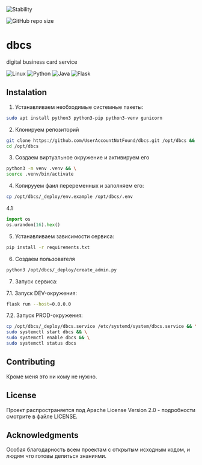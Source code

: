 ![Stability](https://img.shields.io/badge/stability-work_in_progress-lightgrey?style=flat&color=ffff00)

![GitHub repo size](https://img.shields.io/github/repo-size/UserAccountNotFound/dbcs?style=flat)

# dbcs
digital business card service

![Linux](https://img.shields.io/badge/-Linux-6C6694.svg?logo=linux&style=flat)
![Python](https://img.shields.io/badge/-Python-F9DC3E.svg?logo=Python&style=flat)
![Java](https://img.shields.io/badge/Java-007396.svg?logo=Java&style=flat)
![Flask](https://img.shields.io/badge/Flask-%23000.svg?logo=flask&style=flat&logoColor=white)

## Instalation

1. Устанавливаем необходимые системные пакеты:
``` bash
sudo apt install python3 python3-pip python3-venv gunicorn
```

2. Клонируем репозиторий
```bash
git clone https://github.com/UserAccountNotFound/dbcs.git /opt/dbcs && \
cd /opt/dbcs
```

3. Создаем виртуальное окружение и активируем его
```bash
python3 -m venv .venv && \
source .venv/bin/activate
```

4. Копирууем фаил переременных и заполняем его:
```bash
cp /opt/dbcs/_deploy/env.example /opt/dbcs/.env 
```
  4.1 
``` python
import os
os.urandom(16).hex()
```

5. Устанавливаем зависимости сервиса:
```bash
pip install -r requirements.txt
```

6. Создаем пользователя
```bash
python3 /opt/dbcs/_deploy/create_admin.py
```

7. Запуск сервиса:

7.1. Запуск DEV-окружения:
```bash
flask run --host=0.0.0.0
```

7.2. Запуск PROD-окружения:
```bash
cp /opt/dbcs/_deploy/dbcs.service /etc/systemd/system/dbcs.service && \
sudo systemctl start dbcs && \
sudo systemctl enable dbcs && \
sudo systemctl status dbcs
```

## Contributing
Кроме меня это ни кому не нужно.

## License
Проект распространяется под Apache License Version 2.0 - подробности смотрите в файле LICENSE.

## Acknowledgments
Особая благодарность всем проектам с открытым исходным кодом,
и людям что готовы делиться знаниями.